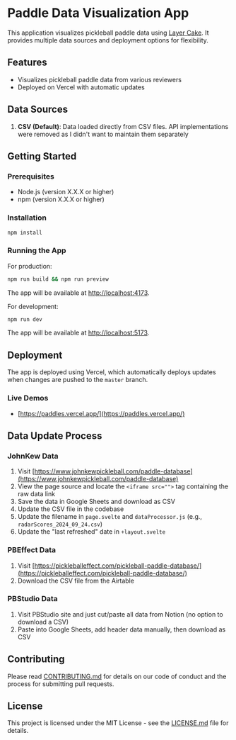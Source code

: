 # Paddle Data Visualization App

This application visualizes pickleball paddle data using [Layer Cake](https://layercake.graphics). It provides multiple data sources and deployment options for flexibility.

## Features

- Visualizes pickleball paddle data from various reviewers
- Deployed on Vercel with automatic updates

## Data Sources

1. **CSV (Default)**: Data loaded directly from CSV files. API implementations were removed as I didn't want to maintain them separately


## Getting Started

### Prerequisites

- Node.js (version X.X.X or higher)
- npm (version X.X.X or higher)

### Installation

```bash
npm install
```

### Running the App

For production:

```bash
npm run build && npm run preview
```

The app will be available at [http://localhost:4173](http://localhost:4173).

For development:

```bash
npm run dev
```

The app will be available at [http://localhost:5173](http://localhost:5173).

## Deployment

The app is deployed using Vercel, which automatically deploys updates when changes are pushed to the `master` branch.

### Live Demos

- [https://paddles.vercel.app/](https://paddles.vercel.app/) 

## Data Update Process

### JohnKew Data

1. Visit [https://www.johnkewpickleball.com/paddle-database](https://www.johnkewpickleball.com/paddle-database)
2. View the page source and locate the `<iframe src="">` tag containing the raw data link
3. Save the data in Google Sheets and download as CSV
4. Update the CSV file in the codebase
5. Update the filename in `page.svelte` and `dataProcessor.js` (e.g., `radarScores_2024_09_24.csv`)
6. Update the "last refreshed" date in `+layout.svelte`

### PBEffect Data

1. Visit [https://pickleballeffect.com/pickleball-paddle-database/](https://pickleballeffect.com/pickleball-paddle-database/)
2. Download the CSV file from the Airtable

### PBStudio Data

1. Visit PBStudio site and just cut/paste all data from Notion (no option to download a CSV)
2. Paste into Google Sheets, add header data manually, then download as CSV


## Contributing

Please read [CONTRIBUTING.md](CONTRIBUTING.md) for details on our code of conduct and the process for submitting pull requests.

## License

This project is licensed under the MIT License - see the [LICENSE.md](LICENSE.md) file for details.
